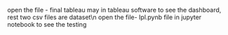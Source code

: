 open the file - final tableau may in tableau software to see the dashboard, rest two csv files are dataset\n
open the file- Ipl.pynb file in jupyter notebook to see the testing
